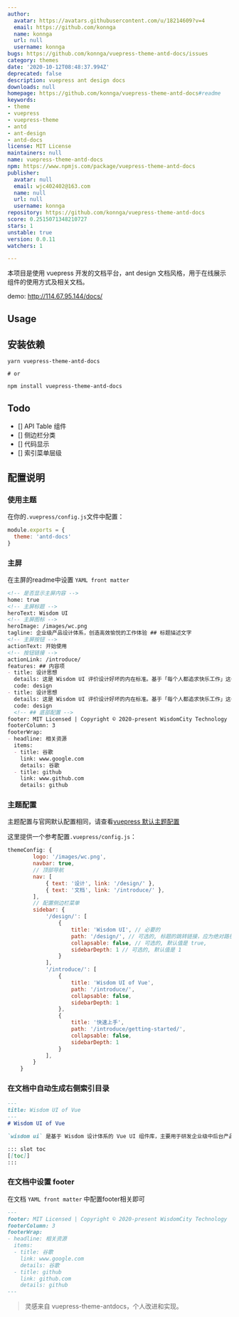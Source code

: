 ```yaml
---
author:
  avatar: https://avatars.githubusercontent.com/u/18214609?v=4
  email: https://github.com/konnga
  name: konnga
  url: null
  username: konnga
bugs: https://github.com/konnga/vuepress-theme-antd-docs/issues
category: themes
date: '2020-10-12T08:48:37.994Z'
deprecated: false
description: vuepress ant design docs
downloads: null
homepage: https://github.com/konnga/vuepress-theme-antd-docs#readme
keywords:
- theme
- vuepress
- vuepress-theme
- antd
- ant-design
- antd-docs
license: MIT License
maintainers: null
name: vuepress-theme-antd-docs
npm: https://www.npmjs.com/package/vuepress-theme-antd-docs
publisher:
  avatar: null
  email: wjc402402@163.com
  name: null
  url: null
  username: konnga
repository: https://github.com/konnga/vuepress-theme-antd-docs
score: 0.2515071348210727
stars: 1
unstable: true
version: 0.0.11
watchers: 1

---
```


本项目是使用 vuepress 开发的文档平台，ant design 文档风格，用于在线展示组件的使用方式及相关文档。

demo: http://114.67.95.144/docs/

## Usage

## 安装依赖
```shell
yarn vuepress-theme-antd-docs

# or

npm install vuepress-theme-antd-docs
```

## Todo

- [] API Table 组件
- [] 侧边栏分类
- [] 代码显示
- [] 索引菜单层级

## 配置说明

### 使用主题

在你的`.vuepress/config.js`文件中配置：

```js
module.exports = {
  theme: 'antd-docs'
}
```

### 主屏

在主屏的readme中设置 `YAML front matter`

```md
<!-- 是否显示主屏内容 -->
home: true
<!-- 主屏标题 -->
heroText: Wisdom UI
<!-- 主屏图标 -->
heroImage: /images/wc.png
tagline: 企业级产品设计体系，创造高效愉悦的工作体验 ## 标题描述文字
<!-- 主屏按钮 -->
actionText: 开始使用
<!-- 按钮链接 -->
actionLink: /introduce/
features: ## 内容项
- title: 设计思想
  details: 这是 Wisdom UI 评价设计好坏的内在标准。基于「每个人都追求快乐工作」这一假定，我们在「确定性」和「自然」的基础上，新增「意义感」和「生长性」两个价值观，指引每个设计者做更好地判断和决策。
  code: design
- title: 设计思想
  details: 这是 Wisdom UI 评价设计好坏的内在标准。基于「每个人都追求快乐工作」这一假定，我们在「确定性」和「自然」的基础上，新增「意义感」和「生长性」两个价值观，指引每个设计者做更好地判断和决策。
  code: design
  <!-- ## 底部配置 -->
footer: MIT Licensed | Copyright © 2020-present WisdomCity Technology
footerColumn: 3
footerWrap:
- headline: 相关资源
  items:
  - title: 谷歌
    link: www.google.com
    details: 谷歌
  - title: github
    link: www.github.com
    details: github
```

### 主题配置

主题配置与官网默认配置相同，请查看[vuepress 默认主题配置](https://vuepress.vuejs.org/zh/theme/default-theme-config.html)

这里提供一个参考配置`.vuepress/config.js`：

```js
themeConfig: {
        logo: '/images/wc.png',
        navbar: true,
        // 顶部导航
        nav: [
            { text: '设计', link: '/design/' },
            { text: '文档', link: '/introduce/' },
        ],
        // 配置侧边栏菜单
        sidebar: {
            '/design/': [
                {
                    title: 'Wisdom UI', // 必要的
                    path: '/design/', // 可选的, 标题的跳转链接，应为绝对路径且必须存在
                    collapsable: false, // 可选的, 默认值是 true,
                    sidebarDepth: 1 // 可选的, 默认值是 1
                }
            ],
            '/introduce/': [
                {
                    title: 'Wisdom UI of Vue',
                    path: '/introduce/',
                    collapsable: false,
                    sidebarDepth: 1
                },
                {
                    title: '快速上手',
                    path: '/introduce/getting-started/',
                    collapsable: false,
                    sidebarDepth: 1
                }
            ],
        }
    }
```

### 在文档中自动生成右侧索引目录

```md
---
title: Wisdom UI of Vue
---
# Wisdom UI of Vue

`wisdom ui` 是基于 Wisdom 设计体系的 Vue UI 组件库，主要用于研发企业级中后台产品。

::: slot toc
[[toc]]
:::
```

### 在文档中设置 footer

在文档 `YAML front matter` 中配置footer相关即可

```md
---
footer: MIT Licensed | Copyright © 2020-present WisdomCity Technology
footerColumn: 3
footerWrap:
- headline: 相关资源
  items:
  - title: 谷歌
    link: www.google.com
    details: 谷歌
  - title: github
    link: github.com
    details: github
---
```

> 灵感来自 vuepress-theme-antdocs，个人改进和实现。
